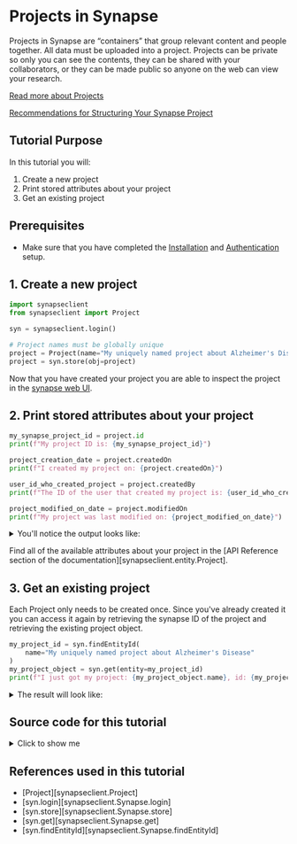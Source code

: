 # Projects in Synapse
Projects in Synapse are “containers” that group relevant content and people together. All data must be uploaded into a project. Projects can be private so only you can see the contents, they can be shared with your collaborators, or they can be made public so anyone on the web can view your research.

[Read more about Projects](../../explanations/domain_models_of_synapse.md#projects)


[Recommendations for Structuring Your Synapse Project](../../explanations/structuring_your_project.md)

## Tutorial Purpose
In this tutorial you will:

1. Create a new project
1. Print stored attributes about your project
1. Get an existing project

## Prerequisites
* Make sure that you have completed the
[Installation](../installation.md) and [Authentication](../authentication.md) setup.

## 1. Create a new project

```python
import synapseclient
from synapseclient import Project

syn = synapseclient.login()

# Project names must be globally unique
project = Project(name="My uniquely named project about Alzheimer's Disease")
project = syn.store(obj=project)
```

Now that you have created your project you are able to inspect the project in the [synapse web UI](https://www.synapse.org/#!Profile:v/projects/created_by_me).



## 2. Print stored attributes about your project
```python
my_synapse_project_id = project.id
print(f"My project ID is: {my_synapse_project_id}")

project_creation_date = project.createdOn
print(f"I created my project on: {project.createdOn}")

user_id_who_created_project = project.createdBy
print(f"The ID of the user that created my project is: {user_id_who_created_project}")

project_modified_on_date = project.modifiedOn
print(f"My project was last modified on: {project_modified_on_date}")
```
<details class="example">
  <summary>You'll notice the output looks like:</summary>

```
My project ID is: syn12345678
I created my project on: 2000-01-01T12:00:00.001Z
The ID of the user that created my project is: 1234567
My project was last modified on: 2000-01-01T12:00:00.001Z
```
</details>


Find all of the available attributes about your project in the
[API Reference section of the documentation][synapseclient.entity.Project].


## 3. Get an existing project
Each Project only needs to be created once. Since you've already created it you can
access it again by retrieving the synapse ID of the project and retrieving
the existing project object.
```python
my_project_id = syn.findEntityId(
    name="My uniquely named project about Alzheimer's Disease"
)
my_project_object = syn.get(entity=my_project_id)
print(f"I just got my project: {my_project_object.name}, id: {my_project_id}")
```

<details class="example">
  <summary>The result will look like:</summary>

```
I just got my project: My uniquely named project about Alzheimer's Disease, id: syn12345678
```
</details>

## Source code for this tutorial

<details class="quote">
  <summary>Click to show me</summary>

```python
{!docs/tutorials/python/tutorial_scripts/project.py!}
```
</details>

## References used in this tutorial

- [Project][synapseclient.Project]
- [syn.login][synapseclient.Synapse.login]
- [syn.store][synapseclient.Synapse.store]
- [syn.get][synapseclient.Synapse.get]
- [syn.findEntityId][synapseclient.Synapse.findEntityId]
